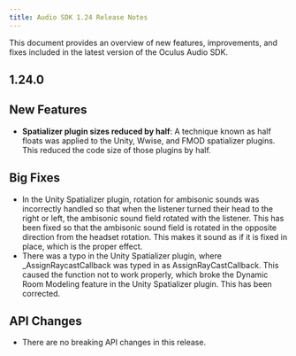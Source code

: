 ```yaml
---
title: Audio SDK 1.24 Release Notes
---
```

This document provides an overview of new features, improvements, and fixes included in the latest version of the Oculus Audio SDK.

## 1.24.0

## New Features

* **Spatializer plugin sizes reduced by half**: A technique known as half floats was applied to the Unity, Wwise, and FMOD spatializer plugins. This reduced the code size of those plugins by half.
## Big Fixes

* In the Unity Spatializer plugin, rotation for ambisonic sounds was incorrectly handled so that when the listener turned their head to the right or left, the ambisonic sound field rotated with the listener. This has been fixed so that the ambisonic sound field is rotated in the opposite direction from the headset rotation. This makes it sound as if it is fixed in place, which is the proper effect.
* There was a typo in the Unity Spatializer plugin, where \_AssignRaycastCallback was typed in as AssignRayCastCallback. This caused the function not to work properly, which broke the Dynamic Room Modeling feature in the Unity Spatializer plugin. This has been corrected.
## API Changes

* There are no breaking API changes in this release.
